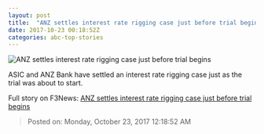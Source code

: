 ```yaml
---
layout: post
title:  "ANZ settles interest rate rigging case just before trial begins"
date: 2017-10-23 00:18:52Z
categories: abc-top-stories
---
```


![ANZ settles interest rate rigging case just before trial begins](http://www.abc.net.au/news/image/3206360-1x1-700x700.jpg)

ASIC and ANZ Bank have settled an interest rate rigging case just as the trial was about to start.


Full story on F3News: [ANZ settles interest rate rigging case just before trial begins](http://www.f3nws.com/n/xVvJ2E)

> Posted on: Monday, October 23, 2017 12:18:52 AM
